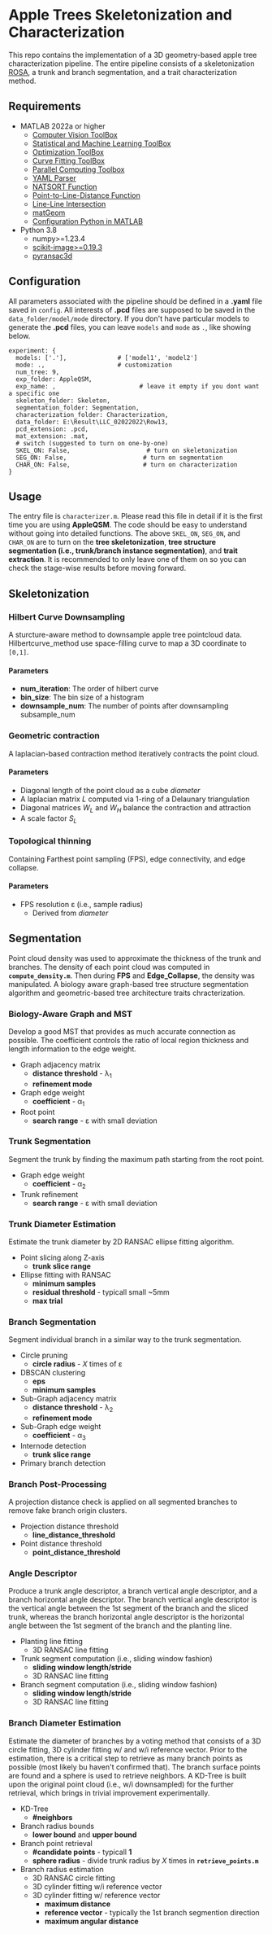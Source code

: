 # Apple Trees Skeletonization and Characterization

This repo contains the implementation of a 3D geometry-based apple tree characterization pipeline. The entire pipeline consists of a skeletonization [ROSA](https://github.com/jjcao/skeletonization), a trunk and branch segmentation, and a trait characterization method.

## Requirements

- MATLAB 2022a or higher
  - [Computer Vision ToolBox](https://www.mathworks.com/products/computer-vision.html)
  - [Statistical and Machine Learning ToolBox](https://www.mathworks.com/products/statistics.html)
  - [Optimization ToolBox](https://www.mathworks.com/products/optimization.html)
  - [Curve Fitting ToolBox](https://www.mathworks.com/products/curvefitting.html)
  - [Parallel Computing Toolbox](https://www.mathworks.com/products/parallel-computing.html)
  - [YAML Parser](https://www.mathworks.com/matlabcentral/fileexchange/106765-yaml?s_tid=srchtitle_site_search_1_yaml)
  - [NATSORT Function](https://www.mathworks.com/matlabcentral/fileexchange/47433-natural-order-row-sort?s_tid=ta_fx_results)
  - [Point-to-Line-Distance Function](https://www.mathworks.com/matlabcentral/fileexchange/64396-point-to-line-distance?s_tid=srchtitle_support_results_1_point_to_line)
  - [Line-Line Intersection](https://www.mathworks.com/matlabcentral/fileexchange/59805-line-line-intersection-n-lines-d-space)
  - [matGeom](https://www.mathworks.com/matlabcentral/fileexchange/107370-matgeom)
  - [Configuration Python in MATLAB](https://www.mathworks.com/help/matlab/matlab_external/install-supported-python-implementation.html)
- Python 3.8
  - numpy>=1.23.4
  - [scikit-image>=0.19.3](https://scikit-image.org/docs/stable/user_guide/install.html)
  - [pyransac3d](https://pypi.org/project/pyransac3d/)

## Configuration

All parameters associated with the pipeline should be defined in a **.yaml** file saved in `config`. All interests of **.pcd** files are supposed to be saved in the `data_folder/model/mode` directory. If you don't have particular models to generate the **.pcd** files, you can leave `models` and `mode` as `.`, like showing below.


```
experiment: {
  models: ['.'],              # ['model1', 'model2']
  mode: .,                    # customization
  num_tree: 9,
  exp_folder: AppleQSM,
  exp_name: ,                       # leave it empty if you dont want a specific one
  skeleton_folder: Skeleton,
  segmentation_folder: Segmentation,
  characterization_folder: Characterization,
  data_folder: E:\Result\LLC_02022022\Row13,
  pcd_extension: .pcd,
  mat_extension: .mat,
  # switch (suggested to turn on one-by-one)
  SKEL_ON: False,                     # turn on skeletonization
  SEG_ON: False,                     # turn on segmentation
  CHAR_ON: False,                    # turn on characterization
}

```

## Usage

The entry file is `characterizer.m`. Please read this file in detail if it is the first time you are using **AppleQSM**. The code should be easy to understand without going into detailed functions. The above `SKEL_ON`, `SEG_ON`, and `CHAR_ON` are to turn on the **tree skeletonization**, **tree structure segmentation (i.e., trunk/branch instance segmentation)**, and **trait extraction**. It is recommended to only leave one of them on so you can check the stage-wise results before moving forward.

## Skeletonization

### Hilbert Curve Downsampling

A sturcture-aware method to downsample apple tree pointcloud data. Hilbertcurve_method use space-filling curve to map a 3D coordinate to `[0,1]`.

#### Parameters

- **num_iteration**: The order of hilbert curve 
- **bin_size**: The bin size of a histogram
- **downsample_num**: The number of points after downsampling subsample_num

### Geometric contraction

A laplacian-based contraction method iteratively contracts the point cloud.

#### Parameters

- Diagonal length of the point cloud as a cube *diameter*
- A laplacian matrix *L* computed via 1-ring of a Delaunary triangulation
- Diagonal matrices *W<sub>L</sub>* and *W<sub>H</sub>* balance the contraction and attraction
- A scale factor *S<sub>L</sub>*

### Topological thinning

Containing Farthest point sampling (FPS), edge connectivity, and edge collapse.

#### Parameters

- FPS resolution &epsilon; (i.e., sample radius)
  - Derived from *diameter*

## Segmentation

Point cloud density was used to approximate the thickness of the trunk and branches. The density of each point cloud was computed in **`compute_density.m`**. Then during **FPS** and **Edge_Collapse**, the density was manipulated. A biology aware graph-based tree structure segmentation algorithm and geometric-based tree architecture traits chracterization.

### Biology-Aware Graph and MST

Develop a good MST that provides as much accurate connection as possible. The coefficient controls the ratio of local region thickness and length information to the edge weight.

- Graph adjacency matrix 
  - **distance threshold** - &lambda;<sub>1</sub> 
  - **refinement mode**
- Graph edge weight
  - **coefficient** - &alpha;<sub>1</sub>
- Root point 
  - **search range** - &epsilon; with small deviation

### Trunk Segmentation

Segment the trunk by finding the maximum path starting from the root point.

- Graph edge weight
  - **coefficient** - &alpha;<sub>2</sub>
- Trunk refinement 
  - **search range** - &epsilon; with small deviation

### Trunk Diameter Estimation

Estimate the trunk diameter by 2D RANSAC ellipse fitting algorithm.

- Point slicing along Z-axis
  - **trunk slice range**
- Ellipse fitting with RANSAC
  - **minimum samples**
  - **residual threshold** - typicall small ~5mm
  - **max trial**

### Branch Segmentation

Segment individual branch in a similar way to the trunk segmentation.

- Circle pruning
  - **circle radius** - *X* times of &epsilon;
- DBSCAN clustering
  - **eps**
  - **minimum samples**
- Sub-Graph adjacency matrix 
  - **distance threshold** - &lambda;<sub>2</sub> 
  - **refinement mode**
- Sub-Graph edge weight
  - **coefficient** - &alpha;<sub>3</sub>
- Internode detection
  - **trunk slice range**
- Primary branch detection

### Branch Post-Processing

A projection distance check is applied on all segmented branches to remove fake branch origin clusters.

- Projection distance threshold
  - **line_distance_threshold**
- Point distance threshold
  - **point_distance_threshold**

### Angle Descriptor

Produce a trunk angle descriptor, a branch vertical angle descriptor, and a branch horizontal angle descriptor. The branch vertical angle descriptor is the vertical angle between the 1st segment of the branch and the sliced trunk, whereas the branch horizontal angle descriptor is the horizontal angle between the 1st segment of the branch and the planting line.

- Planting line fitting
  - 3D RANSAC line fitting
- Trunk segment computation (i.e., sliding window fashion)
  - **sliding window length/stride**
  - 3D RANSAC line fitting
- Branch segment computation (i.e., sliding window fashion)
  - **sliding window length/stride**
  - 3D RANSAC line fitting

### Branch Diameter Estimation

Estimate the diameter of branches by a voting method that consists of a 3D circle fitting, 3D cylinder fitting w/ and w/i reference vector. Prior to the estimation, there is a critical step to retrieve as many branch points as possible (most likely bu haven't confirmed that). The branch surface points are found and a sphere is used to retrieve neighbors. A KD-Tree is built upon the original point cloud (i.e., w/i downsampled) for the further retrieval, which brings in trivial improvement experimentally.

- KD-Tree
  - **#neighbors**
- Branch radius bounds
  - **lower bound** and **upper bound**
- Branch point retrieval
  - **#candidate points** - typicall **1**
  - **sphere radius** - divide trunk radius by *X* times in **`retrieve_points.m`**
- Branch radius estimation
  - 3D RANSAC circle fitting
  - 3D cylinder fitting w/i reference vector
  - 3D cylinder fitting w/ reference vector
    - **maximum distance**
    - **reference vector** - typically the 1st branch segmention direction
    - **maximum angular distance**


